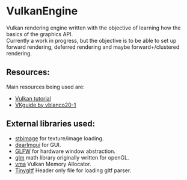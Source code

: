 # VulkanEngine
Vulkan rendering engine written with the objective of learning how the basics of the graphics API.  
Currently a work in progress, but the objective is to be able to set up forward rendering, deferred rendering and maybe forward+/clustered rendering.



## Resources:
 Main resources being used are:
 - [Vulkan tutorial](https://vulkan-tutorial.com/)   
 - [VKguide by vblanco20-1](https://vkguide.dev/)

## External libraries used:
- [stbimage](https://github.com/nothings/stb) for texture/image loading.
- [dearImgui](https://github.com/ocornut/imgui) for GUI.
- [GLFW](https://www.glfw.org/) for hardware window abstraction.
- [glm](https://github.com/g-truc/glm) math library originally written for openGL.
- [vma](https://github.com/GPUOpen-LibrariesAndSDKs/VulkanMemoryAllocator) Vulkan Memory Allocator.
- [Tinygltf](https://github.com/syoyo/tinygltf) Header only file for loading gltf parser.
